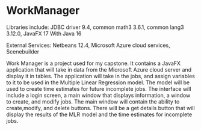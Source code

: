 # WorkManager

Libraries include: JDBC driver 9.4, common math3 3.6.1, common lang3 3.12.0, JavaFX 17
With Java 16

External Services: Netbeans 12.4, Microsoft Azure cloud services, Scenebuilder


Work Manager is a project used for my capstone. It contains a JavaFX application that
will take in data from the Microsoft Azure cloud server and display it in tables. 
The application will take in the jobs, and assign variables to it to be used in the 
Multiple Linear Regression model. The model will be used to create time estimates for
future incomplete jobs.
The interface will include a login screen, a main window that displays information,
a window to create, and modify jobs. 
The main window will contain the ability to create,modify, and delete buttons. There
will be a get details button that will display the results of the MLR model and the
time estimates for incomplete jobs. 
